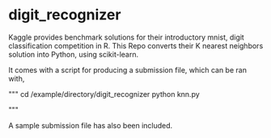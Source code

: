 digit_recognizer
================

Kaggle provides benchmark solutions for their introductory mnist, digit classification competition in R.  This Repo converts their K nearest
neighbors solution into Python, using scikit-learn.

It comes with a script for producing a submission file, which can be ran
with,

"""
cd /example/directory/digit_recognizer
python knn.py

"""

A sample submission file has also been included.
